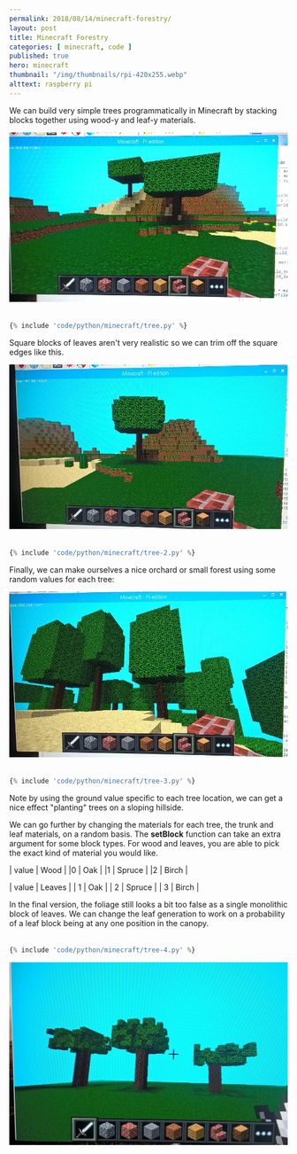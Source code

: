 ```yaml
---
permalink: 2018/08/14/minecraft-forestry/
layout: post
title: Minecraft Forestry
categories: [ minecraft, code ]
published: true
hero: minecraft 
thumbnail: "/img/thumbnails/rpi-420x255.webp"
alttext: raspberry pi
---
```


We can build very simple trees programmatically in Minecraft by stacking blocks together using 
wood-y and leaf-y materials.

<img src="/img/posts/minecraft-forestry/simple-tree.webp" alt="simple tree" class="u-max-full-width" />


```python

{% include 'code/python/minecraft/tree.py' %}

```

Square blocks of leaves aren't very realistic so we can trim off the square edges like this.

<img src="/img/posts/minecraft-forestry/better-tree.webp" alt="better tree" class="u-max-full-width" />


```python

{% include 'code/python/minecraft/tree-2.py' %}

```

Finally, we can make ourselves a nice orchard or small forest using some random values for each tree:

<img src="/img/posts/minecraft-forestry/random-forest.webp" alt="forest of trees" class="u-max-full-width" />


```python

{% include 'code/python/minecraft/tree-3.py' %}

```

Note by using the ground value specific to each tree location, we can get a nice effect "planting" trees on a sloping 
hillside.


We can go further by changing the materials for each tree, the trunk and leaf materials, on a random basis. The **setBlock** 
function can take an extra argument for some block types. For wood and leaves, you are able to pick the exact kind of 
material you would like.

| value | Wood |
|0 | Oak |
|1 | Spruce |
|2 | Birch |

| value | Leaves |
| 1 | Oak |
| 2 | Spruce |
| 3 | Birch |


In the final version, the foliage still looks a bit too false as a single monolithic block of leaves. We can 
change the leaf generation to work on a probability of a leaf block being at any one position in the canopy.

```python

{% include 'code/python/minecraft/tree-4.py' %}

```

<img src="/img/posts/minecraft-forestry/random-leaves.webp" alt="random leaves" class="u-max-full-width" />

